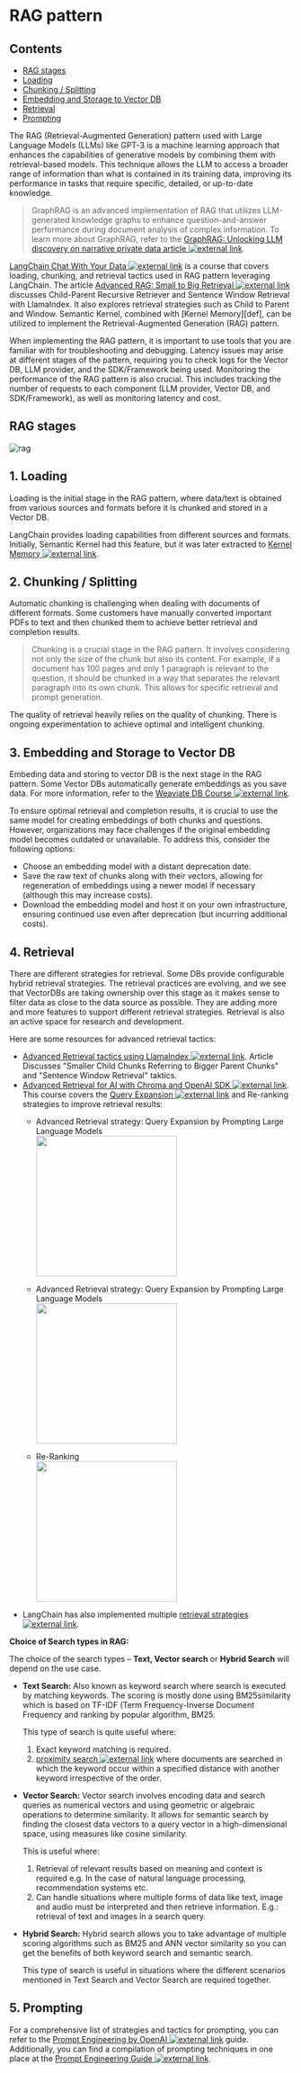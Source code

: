 
#  RAG pattern

## Contents

- [RAG stages](#rag-stages)
- [Loading](#loading)
- [Chunking / Splitting](#chunking--splitting)
- [Embedding and Storage to Vector DB](#embedding-and-storage-to-vector-db)
- [Retrieval](#retrieval)
- [Prompting](#prompting)

The RAG (Retrieval-Augmented Generation) pattern used with Large Language Models (LLMs) like GPT-3 is a machine learning approach that enhances the capabilities of generative models by combining them with retrieval-based models. This technique allows the LLM to access a broader range of information than what is contained in its training data, improving its performance in tasks that require specific, detailed, or up-to-date knowledge.

> GraphRAG is an advanced implementation of RAG that utilizes LLM-generated knowledge graphs to enhance question-and-answer performance during document analysis of complex information. To learn more about GraphRAG, refer to the [GraphRAG: Unlocking LLM discovery on narrative private data article ![external link](/content/imgs/external_link.png)](https://www.microsoft.com/en-us/research/blog/graphrag-unlocking-llm-discovery-on-narrative-private-data/).


[LangChain Chat With Your Data ![external link](/content/imgs/external_link.png)](https://learn.deeplearning.ai/langchain-chat-with-your-data) is a course that covers loading, chunking, and retrieval tactics used in RAG pattern leveraging LangChain.  The article [Advanced RAG: Small to Big Retrieval ![external link](/content/imgs/external_link.png)](https://towardsdatascience.com/advanced-rag-01-small-to-big-retrieval-172181b396d4) discusses Child-Parent Recursive Retriever and Sentence Window Retrieval with LlamaIndex. It also explores retrieval strategies such as Child to Parent and Window.  Semantic Kernel, combined with [Kernel Memory][def], can be utilized to implement the Retrieval-Augmented Generation (RAG) pattern.

When implementing the RAG pattern, it is important to use tools that you are familiar with for troubleshooting and debugging. Latency issues may arise at different stages of the pattern, requiring you to check logs for the Vector DB, LLM provider, and the SDK/Framework being used. Monitoring the performance of the RAG pattern is also crucial. This includes tracking the number of requests to each component (LLM provider, Vector DB, and SDK/Framework), as well as monitoring latency and cost.


## RAG stages

![rag](content/imgs/rag.png)

## 1. Loading

Loading is the initial stage in the RAG pattern, where data/text is obtained from various sources and formats before it is chunked and stored in a Vector DB.

LangChain provides loading capabilities from different sources and formats. Initially, Semantic Kernel had this feature, but it was later extracted to [Kernel Memory ![external link](/content/imgs/external_link.png)](https://github.com/microsoft/kernel-memory).

## 2. Chunking / Splitting
Automatic chunking is challenging when dealing with documents of different formats. Some customers have manually converted important PDFs to text and then chunked them to achieve better retrieval and completion results.

> Chunking is a crucial stage in the RAG pattern. It involves considering not only the size of the chunk but also its content. For example, if a document has 100 pages and only 1 paragraph is relevant to the question, it should be chunked in a way that separates the relevant paragraph into its own chunk. This allows for specific retrieval and prompt generation.

The quality of retrieval heavily relies on the quality of chunking. There is ongoing experimentation to achieve optimal and intelligent chunking.

## 3. Embedding and Storage to Vector DB

Embeding data and storing to vector DB is the next stage in the RAG pattern.  Some Vector DBs automatically generate embeddings as you save data. For more information, refer to the [Weaviate DB Course ![external link](/content/imgs/external_link.png)](https://learn.deeplearning.ai/vector-databases-embeddings-applications).

To ensure optimal retrieval and completion results, it is crucial to use the same model for creating embeddings of both chunks and questions. However, organizations may face challenges if the original embedding model becomes outdated or unavailable. To address this, consider the following options:

- Choose an embedding model with a distant deprecation date.
- Save the raw text of chunks along with their vectors, allowing for regeneration of embeddings using a newer model if necessary (although this may increase costs).
- Download the embedding model and host it on your own infrastructure, ensuring continued use even after deprecation (but incurring additional costs).

## 4. Retrieval

There are different strategies for retrieval. Some DBs provide configurable hybrid retrieval strategies. The retrieval practices are evolving, and we see that VectorDBs are taking ownership over this stage as it makes sense to filter data as close to the data source as possible. They are adding more and more features to support different retrieval strategies.  Retrieval is also an active space for research and development.


Here are some resources for advanced retrieval tactics:

- [Advanced Retrieval tactics using LlamaIndex ![external link](/content/imgs/external_link.png)](https://towardsdatascience.com/advanced-rag-01-small-to-big-retrieval-172181b396d4).  Article Discusses "Smaller Child Chunks Referring to Bigger Parent Chunks" and "Sentence Window Retrieval" taktics.
- [Advanced Retrieval for AI with Chroma and OpenAI SDK ![external link](/content/imgs/external_link.png)](https://learn.deeplearning.ai/advanced-retrieval-for-ai).  This course covers the [Query Expansion ![external link](/content/imgs/external_link.png)](https://arxiv.org/abs/2305.03653) and Re-ranking strategies to improve retrieval results:
    - Advanced Retrieval strategy: Query Expansion by Prompting Large Language Models     
    [<img src="content/imgs/QueryExpansion.png" width="250">](content/imgs/QueryExpansion.png)

    - Advanced Retrieval strategy: Query Expansion by Prompting Large Language Models     
    [<img src="content/imgs/QueryExpansionWithMultp.png" width="250">](content/imgs/QueryExpansionWithMultp.png)

    - Re-Ranking     
    [<img src="content/imgs/ReRanking.png" width="250">](content/imgs/ReRanking.png)
- LangChain has also implemented multiple [retrieval strategies ![external link](/content/imgs/external_link.png)](https://python.langchain.com/docs/modules/data_connection/retrievers/).


**Choice of Search types in RAG:**

The choice of the search types – **Text, Vector search** or **Hybrid Search** will depend on the use case.

- **Text Search:** Also known as keyword search where search is executed by matching keywords. The scoring is mostly done using BM25similarity which is based on TF-IDF (Term Frequency-Inverse Document Frequency and ranking by popular algorithm, BM25.
    
    This type of search is quite useful where:

    1. Exact keyword matching is required.
    2. [proximity search ![external link](/content/imgs/external_link.png)](https://en.wikipedia.org/wiki/Proximity_search_(text)) where documents are searched in which the keyword occur within a specified distance with another keyword irrespective of the order.

- **Vector Search:** Vector search involves encoding data and search queries as numerical vectors and using geometric or algebraic operations to determine similarity. It allows for semantic search by finding the closest data vectors to a query vector in a high-dimensional space, using measures like cosine similarity.
    
    This is useful where:

    1. Retrieval of relevant results based on meaning and context is required e.g. In the case of natural language processing, recommendation systems etc.
    2. Can handle situations where multiple forms of data like text, image and audio must be interpreted and then retrieve information. E.g.: retrieval of text and images in a search query.

- **Hybrid Search:** Hybrid search allows you to take advantage of multiple scoring algorithms such as BM25 and ANN vector similarity so you can get the benefits of both keyword search and semantic search.
    
    This type of search is useful in situations where the different scenarios mentioned in Text Search and Vector Search are required together.

## 5. Prompting

For a comprehensive list of strategies and tactics for prompting, you can refer to the [Prompt Engineering by OpenAI ![external link](/content/imgs/external_link.png)](https://platform.openai.com/docs/guides/prompt-engineering) guide. Additionally, you can find a compilation of prompting techniques in one place at the [Prompt Engineering Guide ![external link](/content/imgs/external_link.png)](https://www.promptingguide.ai/).
